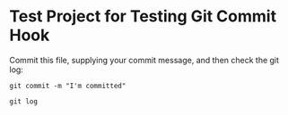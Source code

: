 # Test Project for Testing Git Commit Hook

Commit this file, supplying your commit message, and then check the git log:
  
```shell script
git commit -m "I'm committed"

git log

```
